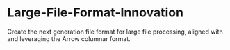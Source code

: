 # Large-File-Format-Innovation
Create the next generation file format for large file processing, aligned with and leveraging the Arrow columnar format. 
